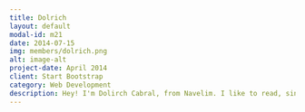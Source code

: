 ```yaml
---
title: Dolrich
layout: default
modal-id: m21
date: 2014-07-15
img: members/dolrich.png
alt: image-alt
project-date: April 2014
client: Start Bootstrap
category: Web Development
description: Hey! I'm Dolirch Cabral, from Navelim. I like to read, sing and play sports. I just love football, and exploring new software and technologies. I'm not much of a social person, and don't make new friends very easily. But one day, my friend Swizel told me about this amazing group, "The Carmel Youth" and I just had to join. I like the mutual respect that's there here. It's like a second family to me. I really look up to the committed members we have. I've learnt and am still learning a lot from them. The good thing abou the Youth is that we always support one another, just like a family does. We work hard, but we also enjoy each other's company, so time really flies. The youth has changed me a lot. As a Light, I love to help the youth grow by contributing my ideas and skills. And like all other Lights, I want to get closer to God, and help others get closer to Him too.
---
```

